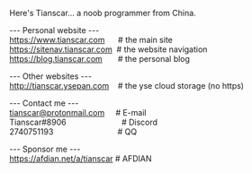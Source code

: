 Here's Tianscar... a noob programmer from China.

--- Personal website ---  
https://www.tianscar.com &nbsp;&nbsp;&nbsp;&nbsp;&nbsp;# the main site  
https://sitenav.tianscar.com &nbsp;# the website navigation  
https://blog.tianscar.com &nbsp;&nbsp;&nbsp;&nbsp;&nbsp;&nbsp;# the personal blog

--- Other websites ---  
http://tianscar.ysepan.com &nbsp;&nbsp;&nbsp;# the yse cloud storage (no https)

--- Contact me ---  
tianscar@protonmail.com &nbsp;&nbsp;&nbsp;&nbsp;# E-mail  
Tianscar#8906 &nbsp;&nbsp;&nbsp;&nbsp;&nbsp;&nbsp;&nbsp;&nbsp;&nbsp;&nbsp;&nbsp;&nbsp;&nbsp;&nbsp;&nbsp;&nbsp;&nbsp;&nbsp;&nbsp;&nbsp;&nbsp;&nbsp;&nbsp;&nbsp;# Discord  
2740751193 &nbsp;&nbsp;&nbsp;&nbsp;&nbsp;&nbsp;&nbsp;&nbsp;&nbsp;&nbsp;&nbsp;&nbsp;&nbsp;&nbsp;&nbsp;&nbsp;&nbsp;&nbsp;&nbsp;&nbsp;&nbsp;&nbsp;&nbsp;&nbsp;&nbsp;&nbsp;&nbsp;&nbsp;# QQ

--- Sponsor me ---  
https://afdian.net/a/tianscar # AFDIAN
